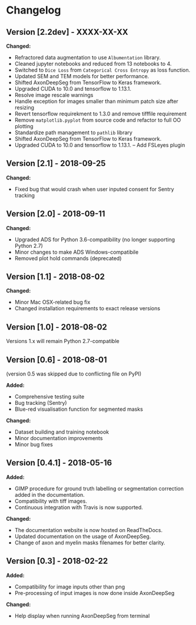 Changelog
===============================================================================

Version [2.2dev] - XXXX-XX-XX
-------------------------------------------------------------------------------

**Changed:**
- Refractored data augmentation to use `Albumentation` library.
- Cleaned jupyter notebooks and reduced from 13 notebooks to 4.
- Switched to `Dice Loss` from `Categorical Cross Entropy` as loss function.
- Updated SEM and TEM models for better performance.
- Shifted AxonDeepSeg from TensorFlow to Keras framework.
- Upgraded CUDA to 10.0 and tensorflow to 1.13.1.
- Resolve image rescale warnings
- Handle exception for images smaller than minimum patch size after resizing
- Revert tensorflow requirekment to 1.3.0 and remove tifffile requirement
- Remove `matplotlib.pyplot` from source code and refactor to full OO plotting
- Standardize path management to `pathlib` library
- Shifted AxonDeepSeg from TensorFlow to Keras framework.
- Upgraded CUDA to 10.0 and tensorflow to 1.13.1.
– Add FSLeyes plugin



Version [2.1] - 2018-09-25
-------------------------------------------------------------------------------

**Changed:**

- Fixed bug that would crash when user inputed consent for Sentry tracking

Version [2.0] - 2018-09-11
-------------------------------------------------------------------------------

**Changed:**

- Upgraded ADS for Python 3.6-compatibility (no longer supporting Python 2.7)
- Minor changes to make ADS Windows-compatibile
- Removed plot hold commands (deprecated)

Version [1.1] - 2018-08-02
-------------------------------------------------------------------------------

**Changed:**

- Minor Mac OSX-related bug fix
- Changed installation requirements to exact release versions

Version [1.0] - 2018-08-02
-------------------------------------------------------------------------------

Versions 1.x will remain Python 2.7-compatible

Version [0.6] - 2018-08-01
-------------------------------------------------------------------------------

(version 0.5 was skipped due to conflicting file on PyPI)

**Added:**

- Comprehensive testing suite
- Bug tracking (Sentry)
- Blue-red visualisation function for segmented masks

**Changed:**

- Dataset building and training notebook
- Minor documentation improvements
- Minor bug fixes

Version [0.4.1] - 2018-05-16
-------------------------------------------------------------------------------

**Added:**

- GIMP procedure for ground truth labelling or segmentation correction added in the documentation.
- Compatibility with tiff images.
- Continuous integration with Travis is now supported.

**Changed:**

- The documentation website is now hosted on ReadTheDocs.
- Updated documentation on the usage of AxonDeepSeg.
- Change of axon and myelin masks filenames for better clarity.

Version [0.3] - 2018-02-22
-------------------------------------------------------------------------------

**Added:**

- Compatibility for image inputs other than png
- Pre-processing of input images is now done inside AxonDeepSeg

**Changed:**

- Help display when running AxonDeepSeg from terminal
